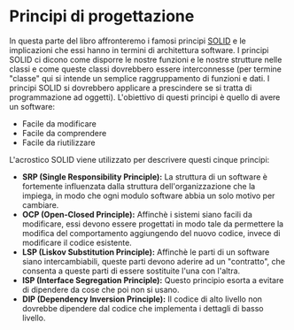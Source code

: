 # Principi di progettazione

In questa parte del libro affronteremo i famosi principi [SOLID](https://williamdurand.fr/2013/07/30/from-stupid-to-solid-code/) e le implicazioni che essi hanno in termini di architettura software. I principi SOLID ci dicono come disporre le nostre funzioni e le nostre strutture nelle classi e come queste classi dovrebbero essere interconnesse \(per termine "classe" qui si intende un semplice raggruppamento di funzioni e dati. I principi SOLID si dovrebbero applicare a prescindere se si tratta di programmazione ad oggetti\). L'obiettivo di questi principi è quello di avere un software:

* Facile da modificare
* Facile da comprendere
* Facile da riutilizzare

L'acrostico SOLID viene utilizzato per descrivere questi cinque principi:

* **SRP \(Single Responsibility Principle\):** La struttura di un software è fortemente influenzata dalla struttura dell'organizzazione che la impiega, in modo che ogni modulo software abbia un solo motivo per cambiare.
* **OCP \(Open-Closed Principle\):** Affinchè i sistemi siano facili da modificare, essi devono essere progettati in modo tale da permettere la modifica del comportamento aggiungendo del nuovo codice, invece di modificare il codice esistente.
* **LSP \(Liskov Substitution Principle\):** Affinchè le parti di un software siano intercambiabili, queste parti devono aderire ad un "contratto", che consenta a queste parti di essere sostituite l'una con l'altra.
* **ISP \(Interface Segregation Principle\):** Questo principio esorta a evitare di dipendere da cose che poi non si usano.
* **DIP \(Dependency Inversion Principle\):** Il codice di alto livello non dovrebbe dipendere dal codice che implementa i dettagli di basso livello.

